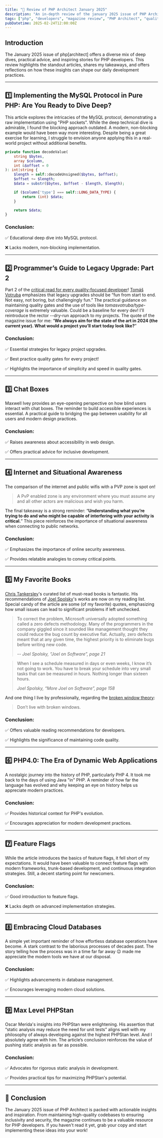 ```yaml
---
title: "🚀 Review of PHP Architect January 2025"
description: "An in-depth review of the january 2025 issue of PHP Architect, highlighting key takeaways and recommendations for PHP developers."
tags: ["php", "developers", "magazine review", "PHP Architect", "quality gates", "legacy upgrades", "mysql protocol", "accessibility", "security", "books", "phpstan", "rector", "broken window theory"]
pubDatetime: 2025-02-24T12:00:00Z
---
```


## Introduction

The January 2025 issue of php\[architect\] offers a diverse mix of deep dives, practical advice, and inspiring stories for PHP developers. This review highlights the standout articles, shares my takeaways, and offers reflections on how these insights can shape our daily development practices.

---

## 1️⃣ Implementing the MySQL Protocol in Pure PHP: Are You Ready to Dive Deep?

This article explores the intricacies of the MySQL protocol, demonstrating a raw implementation using "PHP sockets". While the deep technical dive is admirable, I found the blocking approach outdated. A modern, non-blocking example would have been way more interesting. Despite being a great exercise for learning, I struggle to envision anyone applying this in a real-world project without additional benefits.

```php
private function decodeValue(
    string $bytes,
    array $column,
    int &$offset = 0
): int|string {
    $length = self::decodeUnsigned($bytes, $offset);
    $offset += $length;
    $data = substr($bytes, $offset - $length, $length);

    if ($column['type'] === self::LONG_DATA_TYPE) {
        return (int) $data;
    }

    return $data;
}
```

### Conclusion:

✅ Educational deep dive into MySQL protocol.

❌ Lacks modern, non-blocking implementation.

---

## 2️⃣ Programmer’s Guide to Legacy Upgrade: Part 2

Part 2 of the [critical read for every quality-focused developer](/december-2024-issue-of-php_architect)! [Tomáš Votruba](https://www.linkedin.com/in/tomas-votruba/) emphasizes that legacy upgrades should be “fun from start to end. Not easy, not boring, but challengingly fun.” The practical guidance on maintaining quality gates and the use of tools like *tomasvotruba/type-coverage* is extremely valuable. Could be a baseline for every dev! I'll reintroduce the rector --dry-run approach to my projects. The quote of the magazine issue for me: “**We always aim for the state of the art in 2024 (the current year). What would a project you’ll start today look like?**”

### Conclusion:

✅ Essential strategies for legacy project upgrades.

✅ Best practice quality gates for every project!

✅ Highlights the importance of simplicity and speed in quality gates.

---

## 3️⃣ Chat Boxes

Maxwell Ivey provides an eye-opening perspective on how blind users interact with chat boxes. The reminder to build accessible experiences is essential. A practical guide to bridging the gap between usability for all users and modern design practices.

### Conclusion:

✅ Raises awareness about accessibility in web design.

✅ Offers practical advice for inclusive development.

---

## 4️⃣ Internet and Situational Awareness

The comparison of the internet and public wifis with a PVP zone is spot on! 

> A PvP enabled zone is any environment where you must assume any and all other actors are malicious and wish you harm.

The final takeaway is a strong reminder: “**Understanding what you’re trying to do and who might be capable of interfering with your activity is critical.**” This piece reinforces the importance of situational awareness when connecting to public networks.

### Conclusion:

✅ Emphasizes the importance of online security awareness.

✅ Provides relatable analogies to convey critical points.

---

## 5️⃣ My Favorite Books

[Chris Tankersley](https://www.linkedin.com/in/christankersley/)'s curated list of must-read books is fantastic. His recommendations of [Joel Spolsky](https://www.joelonsoftware.com)'s works are now on my reading list. Special candy of the article are some (of my favorite) quotes, emphasizing how small issues can lead to significant problems if left unchecked.

> To correct the problem, Microsoft universally adopted something called a zero defects methodology. Many of the programmers in the company giggled since it sounded like management thought they could reduce the bug count by executive fiat. Actually, zero defects meant that at any given time, the highest priority is to eliminate bugs before writing new code. 
> 
> -- <cite>Joel Spolsky, “Joel on Software”, page 21</cite>

> When I see a schedule measured in days or even weeks, I know it’s not going to work. You have to break your schedule into very small tasks that can be measured in hours. Nothing longer than sixteen hours. 
> 
> <cite>Joel Spolsky, “More Joel on Software”, page 158</cite>

And one thing I live by professionally, regarding the [broken window theory](https://en.wikipedia.org/wiki/Broken_windows_theory): 

> Don’t live with broken windows.

### Conclusion:

✅ Offers valuable reading recommendations for developers.

✅ Highlights the significance of maintaining code quality.

---

## 6️⃣ PHP4.0: The Era of Dynamic Web Applications

A nostalgic journey into the history of PHP, particularly PHP 4. It took me back to the days of using Java "in" PHP. A reminder of how far the language has evolved and why keeping an eye on history helps us appreciate modern practices.

### Conclusion:

✅ Provides historical context for PHP's evolution.

✅ Encourages appreciation for modern development practices.

---

## 7️⃣ Feature Flags

While the article introduces the basics of feature flags, it fell short of my expectations. It would have been valuable to connect feature flags with modern frameworks, trunk-based development, and continuous integration strategies. Still, a decent starting point for newcomers.

### Conclusion:

✅ Good introduction to feature flags.

❌ Lacks depth on advanced implementation strategies.

---

## 8️⃣ Embracing Cloud Databases

A simple yet important reminder of how effortless database operations have become. A stark contrast to the laborious processes of decades past. The story telling how the process was in a time far far away 😉 made me appreciate the modern tools we have at our disposal.

### Conclusion:

✅ Highlights advancements in database management.

✅ Encourages leveraging modern cloud solutions.

---

## 9️⃣ Max Level PHPStan

Oscar Merida's insights into PHPStan were enlightening. His assertion that “static analysis may reduce the need for unit tests” aligns well with my philosophy of always developing against the highest PHPStan level. And I absolutely agree with him. The article’s conclusion reinforces the value of pushing static analysis as far as possible.

### Conclusion:

✅ Advocates for rigorous static analysis in development.

✅ Provides practical tips for maximizing PHPStan's potential.

---

## 🎯 Conclusion

The January 2025 issue of PHP Architect is packed with actionable insights and inspiration. From maintaining high-quality codebases to ensuring inclusivity and security, the magazine continues to be a valuable resource for PHP developers. If you haven't read it yet, grab your copy and start implementing these ideas into your work!